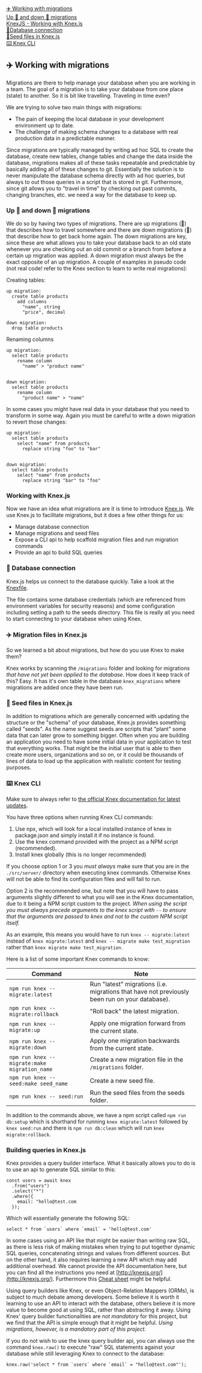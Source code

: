 [✈️ Working with migrations](#️-working-with-migrations)  
[Up 🛫 and down 🛬 migrations](#up--and-down--migrations)  
[KnexJS - Working with Knex.js](#working-with-knexjs)  
[🔌Database connection](#-database-connection)  
[🌱Seed files in Knex.js](#️-migration-files-in-knexjs)  
[⌨️ Knex CLI](#️-knex-cli)

## ✈️ Working with migrations

Migrations are there to help manage your database when you are working in a
team. The goal of a migration is to take your database from one place (state) to
another. So it is bit like travelling. Traveling in time even?

We are trying to solve two main things with migrations:

- The pain of keeping the local database in your development environment up to
  date.
- The challenge of making schema changes to a database with real production data
  in a predictable manner.

Since migrations are typically managed by writing ad hoc SQL to create the database, create
new tables, change tables and change the data inside the database, migrations
makes all of these tasks repeatable and predictable by basically adding all of
these changes to git. Essentially the solution is to never manipulate the
database schema directly with ad hoc queries, but always to out those queries in
a script that is stored in git. Furthermore, since git allows you to "travel in
time" by checking out past commits, changing branches, etc. we need a way for
the database to keep up.

### Up 🛫 and down 🛬 migrations

We do so by having two types of migrations. There are up migrations (🛫) that
describes how to travel somewhere and there are down migrations (🛬) that
describe how to get back home again. The down migrations are key, since these
are what allows you to take your database back to an old state whenever you are
checking out an old commit or a branch from before a certain up migration was
applied. A down migration must always be the exact opposite of an up migration.
A couple of examples in pseudo code (not real code! refer to the Knex section to
learn to write real migrations):

Creating tables:

```
up migration:
  create table products
    add columns
      "name", string
      "price", decimal

down migration:
  drop table products
```

Renaming columns

```
up migration:
  select table products
    rename column
      "name" > "product name"


down migration:
  select table products
    rename column
      "product name" > "name"
```

In some cases you might have real data in your database that you need to
transform in some way. Again you must be careful to write a down migration to
revert those changes:

```
up migration:
  select table products
    select "name" from products
      replace string "foo" to "bar"


down migration:
  select table products
    select "name" from products
      replace string "bar" to "foo"
```

### Working with Knex.js

Now we have an idea what migrations are it is time to introduce
[Knex.js](http://knexjs.org/). We use Knex.js to facilitate migrations, but it
does a few other things for us:

- Manage database connection
- Manage migrations and seed files
- Expose a CLI api to help scaffold migration files and run migration commands
- Provide an api to build SQL queries

### 🔌 Database connection

Knex.js helps us connect to the database quickly. Take a look at the
[Knexfile](/src/server/knexfile.js).

The file contains some database credentials (which are referenced from
environment variables for security reasons) and some configuration including
setting a path to the seeds directory. This file is really all you need to start
connecting to your database when using Knex.

### ✈️ Migration files in Knex.js

So we learned a bit about migrations, but how do you use Knex to make them?

Knex works by scanning the `/migrations` folder and looking for migrations _that
have not yet been applied to the database_. How does it keep track of this?
Easy. It has it's own table in the database `knex_migrations` where migrations
are added once they have been run.

### 🌱 Seed files in Knex.js

In addition to migrations which are generally concerned with updating the
structure or the "schema" of your database, Knex.js provides something called
"seeds". As the name suggest seeds are scripts that "plant" some data that can
later grow to something bigger. Often when you are building an application you
need to have some initial data in your application to test that everything
works. That might be the initial user that is able to then create more users,
organizations and so on, or it could be thousands of lines of data to load up
the application with realistic content for testing purposes.

### ⌨️ Knex CLI

Make sure to always refer to
[the official Knex documentation for latest updates](http://knexjs.org/).

You have three options when running Knex CLI commands:

1. Use npx, which will look for a local installed instance of knex in package.json and simply install it if no instance is found.
2. Use the knex command provided with the project as a NPM script (recommended).
3. Install knex globally (this is no longer recommended)

If you choose option 1 or 3 you _must always_ make sure that you are in the `./src/server/` directory when executing knex commands. Otherwise Knex will not be able to find its configuration files and will fail to run.

Option 2 is the recommended one, but note that you will have to pass arguments slightly different to what you will see in the Knex documentation, due to it being a NPM script custom to the project. _When using the script you must always precede arguments to the knex script with `--` to ensure that the arguments are passed to knex and not to the custom NPM script itself._

As an example, this means you would have to run `knex -- migrate:latest` instead of `knex migrate:latest` and `knex -- migrate make test_migration` rather than `knex migrate make test_migration`.

Here is a list of some important Knex commands to know:

| Command                               | Note                                                                                          |
| ------------------------------------- | --------------------------------------------------------------------------------------------- |
| `npm run knex -- migrate:latest`              | Run "latest" migrations (i.e. migrations that have not previously been run on your database). |
| `npm run knex -- migrate:rollback`            | "Roll back" the latest migration.                                                             |
| `npm run knex -- migrate:up`                  | Apply one migration forward from the current state.                                           |
| `npm run knex -- migrate:down`                | Apply one migration backwards from the current state.                                         |
| `npm run knex -- migrate:make migration_name` | Create a new migration file in the `/migrations` folder.                                      |
| `npm run knex -- seed:make seed_name`         | Create a new seed file.                                                                       |
| `npm run knex -- seed:run`                    | Run the seed files from the seeds folder.                                                     |

In addition to the commands above, we have a npm script called
`npm run db:setup` which is shorthand for running `knex migrate:latest` followed
by `knex seed:run` and there is `npm run db:clean` which will run `knex migrate:rollback`.

### Building queries in Knex.js

Knex provides a query builder interface. What it basically allows you to do is
to use an api to generate SQL similar to this:

```
const users = await knex
  .from("users")
  .select("*")
  .where({
    email: "hello@test.com
  });
```

Which will essentially generate the following SQL:

```
select * from `users` where `email` = 'hello@test.com'
```

In some cases using an API like that might be easier than writing raw SQL, as
there is less risk of making mistakes when trying to put together dynamic SQL
queries, concatenating strings and values from different sources. But on the
other hand, it also requires learning a new API which may add additional
overhead. We cannot provide the API documentation here, but you can find all the
instructions you need at [http://knexjs.org/](http://knexjs.org/). Furthermore
this [Cheat sheet](https://devhints.io/knex) might be helpful.

Using query builders like Knex, or even Object-Relation Mappers (ORMs), is
subject to much debate among developers. Some believe it is worth it learning to
use an API to interact with the database, others believe it is more value to
become good at using SQL, rather than abstracting it away. Using Knex' query
builder functionalities are _not mandatory_ for this project, but we find that
the API is simple enough that it might be helpful. _Using migrations, however,
is a mandatory part of this project_.

If you do not wish to use the knex query builder api, you can always use the
command `knex.raw()` to execute "raw" SQL statements against your database while
still leveraging Knex to connect to the database:

```
knex.raw('select * from `users` where `email` = "hello@test.com"');
```
